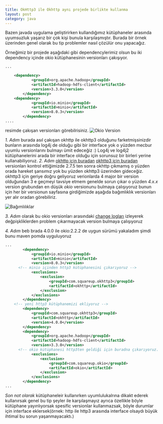 ```yaml
---
title: OkHttp3 ile Okhttp aynı projede birlikte kullanma
layout: post
category: java
---
```


Bazen javada uygulama geliştirirken kullandığımız kütüphaneler arasında uyumsuzluk yaşarız bir çok kişi bunula karşılaşmıştır. Burada bir örnek üzerinden genel olarak bu tip problemler nasıl çözülür onu yapacağız.

Örneğimiz bir projede aşağıdaki gibi dependencylerimiz olsun bu iki dependency içinde okio kütüphanesinin versionları çakışıyor.


```xml
...

    <dependency>
			<groupId>org.apache.hadoop</groupId>
			<artifactId>hadoop-hdfs-client</artifactId>
			<version>3.3.0</version>
		</dependency>
    <dependency>
			<groupId>io.minio</groupId>
			<artifactId>minio</artifactId>
			<version>8.0.3</version>
		</dependency>
....

```
resimde çakışan versionları görebilrisiniz.
![Okio Version](http://fmarslan.com/assets/img/Screenshot%20from%202020-12-03%2014-43-04.png)


*1. Adım* burada asıl çakışan okhttp ile okhttp3 olduğunu farketmişsinizdir bunların arasında log4j de olduğu gibi bir interface yok o yüzden mecbur uyumlu versionlarını bulmayı ümit edeceğiz :) Log4j ve log4j2 kütüphanelerini arada bir interface olduğu için sorunsuz bir birleri yerine kullanabiliyoruz.
*2. Adım* [okhttp için buradan](https://mvnrepository.com/artifact/com.squareup.okhttp/okhttp) [okhttp3 için buradan](https://mvnrepository.com/artifact/com.squareup.okhttp3/okhttp) versionları kontrol ettiğimizde 2.7.5 ten sonra okhttp çıkmamış o yüzden orada hareket şansımız yok bu yüzden okhttp3 üzerinden gideceğiz. okhttp3 için geriye doğru geliyoruz verionlarda 4 major bir version olduğundan 3 e geçmeyi tavsiye etmem genelde sorun çıkar o yüzden *4.x.x* version grubundan en düşük *okio* versionunu bulmaya çalışıyoruz bunun için her bir versionun sayfasına girdiğimizde aşağıda bağımlıklık versionları yer alır oradan görebiliriz.

![Bağımlılıklar](http://fmarslan.com/assets/img/Screenshot%20from%202020-12-03%2014-53-20.png)

*3. Adım* olarak bu okio versionları arasındaki [change logları](https://square.github.io/okio/changelog/#version-222) izleyerek değpişkliklerden problem çıkarmayacak version bulmaya çalışıyoruz

*4. Adım* beb brada 4.0.0 ile okio:2.2.2  de uygun sürümü yakaladım şimdi bunu maven pomda uyguluyoruz

```xml
...
		<dependency>
			<groupId>io.minio</groupId>
			<artifactId>minio</artifactId>
			<version>8.0.3</version>
      <!-- minio içinden http3 kütüphanesini çıkarıyoruz -->
			<exclusions>
				<exclusion>
					<groupId>com.squareup.okhttp3</groupId>
					<artifactId>okhttp</artifactId>
				</exclusion>
			</exclusions>
		</dependency>
    <!-- yeni http3 kütüphanemizi ekliyoruz -->
		<dependency>
			<groupId>com.squareup.okhttp3</groupId>
			<artifactId>okhttp</artifactId>
			<version>4.0.0</version>
		</dependency>
		<dependency>
			<groupId>org.apache.hadoop</groupId>
			<artifactId>hadoop-hdfs-client</artifactId>
			<version>3.3.0</version>
      <!-- okio kütüphanesi http3ten geldiği için buradna çıkarıyoruz. -->
			<exclusions>
				<exclusion>
					<groupId>com.squareup.okio</groupId>
					<artifactId>okio</artifactId>
				</exclusion>
			</exclusions>
		</dependency>
...

```

*Son not olarak* kütüphaneleir kullanırken uyumlulukalrına dikakt ederek kullanırsak genel bu tip şeyler ile karşılaşmayız ayrıca özellikle böyle kütüphane yayınlıyorsak spesific versionlar kullanmazsak, böyle durumlar için interface eklersek(örnek: http ile http3 arasında interface olsaydı büyük ihtimal bu sorun yaşanmayacaktı.) 

